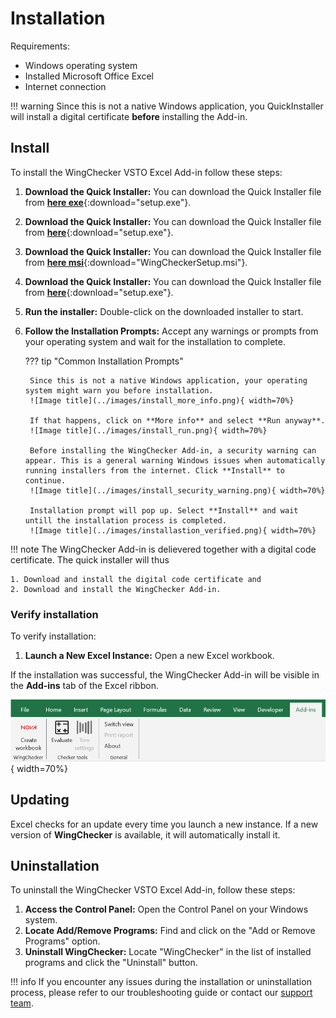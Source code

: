 # Installation

Requirements:

- Windows operating system
- Installed Microsoft Office Excel
- Internet connection

!!! warning 
    Since this is not a native Windows application, you QuickInstaller will install a digital certificate **before** installing the Add-in.

## Install

To install the WingChecker VSTO Excel Add-in follow these steps:

1. **Download the Quick Installer:** You can download the Quick Installer file from [**here exe**](../files/WingChecker/setup.exe){:download="setup.exe"}.
1. **Download the Quick Installer:** You can download the Quick Installer file from [**here**](../files/setup.exe){:download="setup.exe"}.
1. **Download the Quick Installer:** You can download the Quick Installer file from [**here msi**](../files/WingCheckerSetup.msi){:download="WingCheckerSetup.msi"}.
1. **Download the Quick Installer:** You can download the Quick Installer file from [**here**](../files/QuickInstaller/setup.exe){:download="setup.exe"}.
2. **Run the installer:** Double-click on the downloaded installer to start.
3. **Follow the Installation Prompts:** Accept any warnings or prompts from your operating system and wait for the installation to complete.
    
    ??? tip "Common Installation Prompts"

        Since this is not a native Windows application, your operating system might warn you before installation.
        ![Image title](../images/install_more_info.png){ width=70%}

        If that happens, click on **More info** and select **Run anyway**.
        ![Image title](../images/install_run.png){ width=70%}

        Before installing the WingChecker Add-in, a security warning can appear. This is a general warning Windows issues when automatically running installers from the internet. Click **Install** to continue.
        ![Image title](../images/install_security_warning.png){ width=70%}

        Installation prompt will pop up. Select **Install** and wait untill the installation process is completed.
        ![Image title](../images/installastion_verified.png){ width=70%}

!!! note
    The WingChecker Add-in is delievered together with a digital code certificate. The quick installer will thus 
    
    1. Download and install the digital code certificate and
    2. Download and install the WingChecker Add-in.

        
### Verify installation

To verify installation:

1. **Launch a New Excel Instance:** Open a new Excel workbook.

If the installation was successful, the WingChecker Add-in will be visible in the **Add-ins** tab of the Excel ribbon.

![Image title](../images/verify_installation.png){ width=70%}

## Updating

Excel checks for an update every time you launch a new instance. If a new version of **WingChecker** is available, it will automatically install it.

## Uninstallation

To uninstall the WingChecker VSTO Excel Add-in, follow these steps:

1. **Access the Control Panel:** Open the Control Panel on your Windows system.
2. **Locate Add/Remove Programs:** Find and click on the "Add or Remove Programs" option.
3. **Uninstall WingChecker:** Locate "WingChecker" in the list of installed programs and click the "Uninstall" button.

!!! info
    If you encounter any issues during the installation or uninstallation process, please refer to our troubleshooting guide or contact our [support team](../support/support.md).
